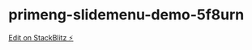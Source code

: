 # primeng-slidemenu-demo-5f8urn

[Edit on StackBlitz ⚡️](https://stackblitz.com/edit/primeng-slidemenu-demo-5f8urn)